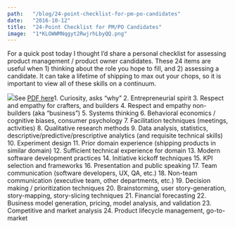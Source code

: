 ```yaml
---
path:	"/blog/24-point-checklist-for-pm-po-candidates"
date:	"2016-10-12"
title:	"24-Point Checklist for PM/PO Candidates"
image:	"1*KLOWWMNqgyt2RwjrhLbyQQ.png"
---
```


For a quick post today I thought I’d share a personal checklist for assessing product management / product owner candidates. These 24 items are useful when 1) thinking about the role you hope to fill, and 2) assessing a candidate. It can take a lifetime of shipping to max out your chops, so it is important to view all of these skills on a continuum.

![](/images/1*KLOWWMNqgyt2RwjrhLbyQQ.png)See [PDF here](https://drive.google.com/file/d/0B04yoW1JFDHGZExOaVpKVVBBOW8/view?usp=sharing)1. Curiosity, asks “why”
2. Entrepreneurial spirit
3. Respect and empathy for crafters, and builders
4. Respect and empathy non-builders (aka “business”)
5. Systems thinking
6. Behavioral economics / cognitive biases, consumer psychology
7. Facilitation techniques (meetings, activities)
8. Qualitative research methods
9. Data analysis, statistics, descriptive/predictive/prescriptive analytics (and requisite technical skills)
10. Experiment design
11. Prior domain experience (shipping products in similar domain)
12. Sufficient technical experience for domain
13. Modern software development practices
14. Initiative kickoff techniques
15. KPI selection and frameworks
16. Presentation and public speaking
17. Team communication (software developers, UX, QA, etc.)
18. Non-team communication (executive team, other departments, etc.)
19. Decision making / prioritization techniques
20. Brainstorming, user story-generation, story-mapping, story-slicing techniques
21. Financial forecasting
22. Business model generation, pricing, model analysis, and validation
23. Competitive and market analysis
24. Product lifecycle management, go-to-market
